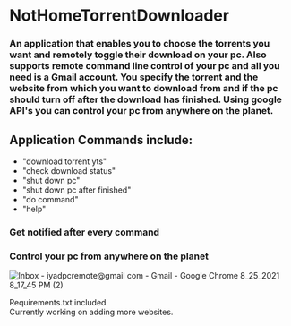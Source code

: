 # NotHomeTorrentDownloader
### An application that enables you to choose the torrents you want and remotely toggle their download on your pc. Also supports remote command line control of your pc and all you need is a Gmail account. You specify the torrent and the website from which you want to download from and if the pc should turn off after the download has finished. Using google API's you can control your pc from anywhere on the planet.

## Application Commands include:
- "download torrent yts"
- "check download status"
- "shut down pc"
- "shut down pc after finished"
- "do command"
- "help"
   
### Get notified after every command
### Control your pc from anywhere on the planet

![Inbox - iyadpcremote@gmail com - Gmail - Google Chrome 8_25_2021 8_17_45 PM (2)](https://user-images.githubusercontent.com/83036619/130844291-f186a0a6-be9c-4cab-9b4b-2cdcf3cdb35e.png)


Requirements.txt included   
Currently working on adding more websites.
